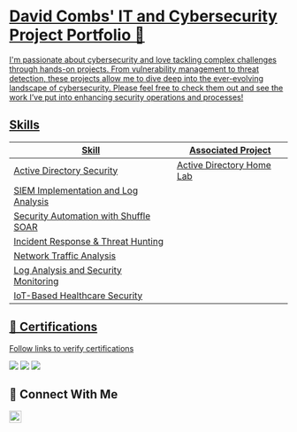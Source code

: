 # <a href="https://www.linkedin.com/in/david-combs0159/">David Combs' IT and Cybersecurity Project Portfolio 🔐

I'm passionate about cybersecurity and love tackling complex challenges through hands-on projects. From vulnerability management to threat detection, these projects allow me to dive deep into the ever-evolving landscape of cybersecurity. Please feel free to check them out and see the work I’ve put into enhancing security operations and processes!

## Skills

| Skill                                         | Associated Project         |
|-----------------------------------------------|----------------------------|
| Active Directory Security                     | <a href="https://github.com/Dcomb59/Active-Directory-Project-Home-Lab">Active Directory Home Lab</a> |
| SIEM Implementation and Log Analysis          | |
| Security Automation with Shuffle SOAR         | |-->
| Incident Response & Threat Hunting           | |
| Network Traffic Analysis                      |  |-->
| Log Analysis and Security Monitoring          | |-->
| IoT-Based Healthcare Security                 |  |-->


## 📜 Certifications
Follow links to verify certifications
<div>
<a href="https://www.credly.com/badges/3a0458b7-16d7-4059-947e-4a8ce12a6cdf/public_url"><img src="https://img.shields.io/badge/-Security%2B-FF0000?&style=for-the-badge&logo=CompTIA&logoColor=white" /></a>
<a href="https://www.credly.com/badges/f2a67101-f58a-40e7-bfa3-6d6429c22682/public_url"><img src="https://img.shields.io/badge/-Network%2B-007ACC?&style=for-the-badge&logo=CompTIA&logoColor=white" /></a>
<a href="https://www.credly.com/badges/789b0cbf-6697-4738-9114-3a289485ab70/public_url"><img src="https://img.shields.io/badge/-A%2B-4D4D4D?&style=for-the-badge&logo=CompTIA&logoColor=white" /></a>
</div>
<div>

## 🤳 Connect With Me

[<img align="left" alt="___________ | LinkedIn" width="22px" src="https://cdn.jsdelivr.net/npm/simple-icons@v3/icons/linkedin.svg" />][linkedin]

[linkedin]: https://linkedin.com/in/david-combs0159

<!--
<img width="35" alt="image" src="https://github.com/user-attachments/assets/2f41c7cd-5ea8-4475-b451-a37161b6c3fb"> 
<img width="35" alt="image" src="https://github.com/user-attachments/assets/77649969-9910-4994-8b96-74a116cfb2a8">
-->
